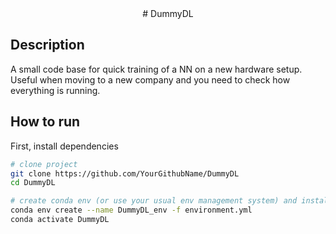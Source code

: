 <div align="center">     
# DummyDL  
</div>
 
## Description
A small code base for quick training of a NN on a new hardware setup. Useful when moving to a new company and you need to check how everything is running.

## How to run   
First, install dependencies   
```bash
# clone project   
git clone https://github.com/YourGithubName/DummyDL   
cd DummyDL
```
```bash
# create conda env (or use your usual env management system) and install dependancies 
conda env create --name DummyDL_env -f environment.yml
conda activate DummyDL
 ```  

